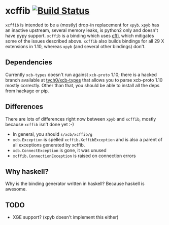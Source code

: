 # xcffib [![Build Status](https://travis-ci.org/tych0/xcffib.svg)](https://travis-ci.org/tych0/xcffib)

`xcffib` is intended to be a (mostly) drop-in replacement for `xpyb`. `xpyb`
has an inactive upstream, several memory leaks, is python2 only and doesn't
have pypy support. `xcffib` is a binding which uses
[cffi](https://cffi.readthedocs.org/), which mitigates some of the issues
described above. `xcffib` also builds bindings for all 29 X extensions in 1.10,
whereas `xpyb` (and several other bindings) don't.

## Dependencies

Currently `xcb-types` doesn't run against `xcb-proto` 1.10; there is a hacked
branch available at [tych0/xcb-types](http://github.com/tych0/xcb-types) that
allows you to parse xcb-proto 1.10 mostly correctly. Other than that, you
should be able to install all the deps from hackage or pip.

## Differences

There are lots of differences right now between `xpyb` and `xcffib`, mostly
because `xcffib` isn't done yet :-)

* In general, you should `s/xcb/xcffib/g`
* `xcb.Exception` is spelled `xcffib.XcffibException` and is also a parent of
   all exceptions generated by xcffib.
* `xcb.ConnectException` is gone, it was unused
* `xcffib.ConnectionException` is raised on connection errors

## Why haskell?

Why is the binding generator written in haskell? Because haskell is awesome.

## TODO

* XGE support? (xpyb doesn't implement this either)
